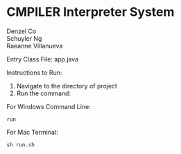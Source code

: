 # CMPILER Interpreter System

Denzel Co <br />
Schuyler Ng <br />
Raeanne Villanueva

Entry Class File: app.java

Instructions to Run:

1. Navigate to the directory of project
2. Run the command: 

For Windows Command Line:
```
run
```

For Mac Terminal:
```
sh run.sh
```
